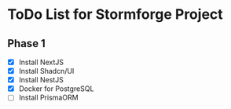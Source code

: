 # ToDo List for Stormforge Project

## Phase 1

- [x] Install NextJS
- [x] Install Shadcn/UI
- [x] Install NestJS
- [x] Docker for PostgreSQL
- [ ] Install PrismaORM

